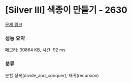 # [Silver III] 색종이 만들기 - 2630 

[문제 링크](https://www.acmicpc.net/problem/2630) 

### 성능 요약

메모리: 30864 KB, 시간: 92 ms

### 분류

분할 정복(divide_and_conquer), 재귀(recursion)


